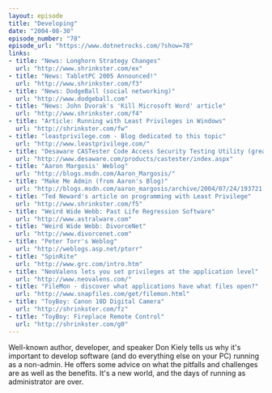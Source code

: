 ```yaml
---
layout: episode
title: "Developing"
date: "2004-08-30"
episode_number: "78"
episode_url: "https://www.dotnetrocks.com/?show=78"
links:
- title: "News: Longhorn Strategy Changes"
  url: "http://www.shrinkster.com/ex"
- title: "News: TabletPC 2005 Announced!"
  url: "http://www.shrinkster.com/f3"
- title: "News: DodgeBall (social networking)"
  url: "http://www.dodgeball.com"
- title: "News: John Dvorak's 'Kill Microsoft Word' article"
  url: "http://www.shrinkster.com/f4"
- title: "Article: Running with Least Privileges in Windows"
  url: "http://shrinkster.com/fw"
- title: "leastprivilege.com - Blog dedicated to this topic"
  url: "http://www.leastprivilege.com/"
- title: "Desaware CASTester Code Access Security Testing Utility (great!)"
  url: "http://www.desaware.com/products/castester/index.aspx"
- title: "Aaron Margosis' Weblog"
  url: "http://blogs.msdn.com/Aaron_Margosis/"
- title: "Make Me Admin (from Aaron's Blog)"
  url: "http://blogs.msdn.com/aaron_margosis/archive/2004/07/24/193721.aspx"
- title: "Ted Neward's article on programming with Least Privilege"
  url: "http://www.shrinkster.com/f5"
- title: "Weird Wide Webb: Past Life Regression Software"
  url: "http://www.astralware.com"
- title: "Weird Wide Webb: DivorceNet"
  url: "http://www.divorcenet.com"
- title: "Peter Torr's Weblog"
  url: "http://weblogs.asp.net/ptorr"
- title: "SpinRite"
  url: "http://www.grc.com/intro.htm"
- title: "NeoValens lets you set privileges at the application level"
  url: "http://www.neovalens.com/"
- title: "FileMon - discover what applications have what files open?"
  url: "http://www.snapfiles.com/get/filemon.html"
- title: "ToyBoy: Canon 10D Digital Camera"
  url: "http://shrinkster.com/fz"
- title: "ToyBoy: Fireplace Remote Control"
  url: "http://shrinkster.com/g0"
---
```


Well-known author, developer, and speaker Don Kiely tells us why it's important to develop software (and do everything else on your PC) running as a non-admin. He offers some advice on what the pitfalls and challenges are as well as the benefits. It's a new world, and the days of running as administrator are over.
